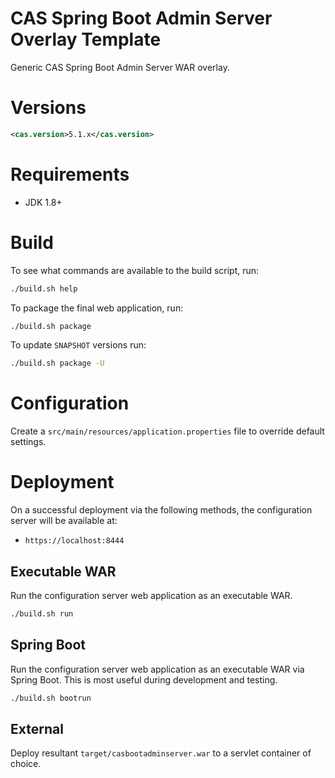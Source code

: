 CAS Spring Boot Admin Server Overlay Template
============================

Generic CAS Spring Boot Admin Server WAR overlay.

# Versions

```xml
<cas.version>5.1.x</cas.version>
```

# Requirements

* JDK 1.8+

# Build

To see what commands are available to the build script, run:

```bash
./build.sh help
```

To package the final web application, run:

```bash
./build.sh package
```

To update `SNAPSHOT` versions run:

```bash
./build.sh package -U
```

# Configuration

Create a `src/main/resources/application.properties` file to override default settings.

# Deployment

On a successful deployment via the following methods, the configuration server will be available at:

* `https://localhost:8444`

## Executable WAR

Run the configuration server web application as an executable WAR.

```bash
./build.sh run
```

## Spring Boot

Run the configuration server web application as an executable WAR via Spring Boot. This is most useful during development and testing.

```bash
./build.sh bootrun
```

## External

Deploy resultant `target/casbootadminserver.war`  to a servlet container of choice.